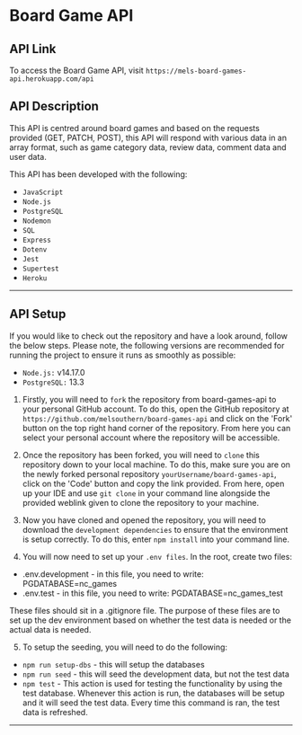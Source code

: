 # Board Game API

## API Link

To access the Board Game API, visit `https://mels-board-games-api.herokuapp.com/api`

## API Description

This API is centred around board games and based on the requests provided (GET, PATCH, POST), this API will respond with various data in an array format, such as game category data, review data, comment data and user data.

This API has been developed with the following:

- `JavaScript`
- `Node.js`
- `PostgreSQL`
- `Nodemon`
- `SQL`
- `Express`
- `Dotenv`
- `Jest`
- `Supertest`
- `Heroku`

---

## API Setup

If you would like to check out the repository and have a look around, follow the below steps. Please note, the following versions are recommended for running the project to ensure it runs as smoothly as possible:

- `Node.js:` v14.17.0
- `PostgreSQL:` 13.3

1. Firstly, you will need to `fork` the repository from board-games-api to your personal GitHub account. To do this, open the GitHub repository at `https://github.com/melsouthern/board-games-api` and click on the 'Fork' button on the top right hand corner of the repository. From here you can select your personal account where the repository will be accessible.

2. Once the repository has been forked, you will need to `clone` this repository down to your local machine. To do this, make sure you are on the newly forked personal repository `yourUsername/board-games-api`, click on the 'Code' button and copy the link provided. From here, open up your IDE and use `git clone` in your command line alongside the provided weblink given to clone the repository to your machine.

3. Now you have cloned and opened the repository, you will need to download the `development dependencies` to ensure that the environment is setup correctly. To do this, enter `npm install` into your command line.

4. You will now need to set up your `.env files`. In the root, create two files:

- .env.development - in this file, you need to write: PGDATABASE=nc_games
- .env.test - in this file, you need to write: PGDATABASE=nc_games_test

These files should sit in a .gitignore file. The purpose of these files are to set up the dev environment based on whether the test data is needed or the actual data is needed.

5. To setup the seeding, you will need to do the following:

- `npm run setup-dbs` - this will setup the databases
- `npm run seed` - this will seed the development data, but not the test data
- `npm test` - This action is used for testing the functionality by using the test database. Whenever this action is run, the databases will be setup and it will seed the test data. Every time this command is ran, the test data is refreshed.

---
